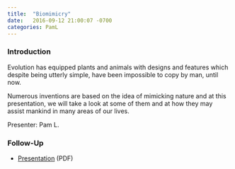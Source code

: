```yaml
---
title:  "Biomimicry"
date:   2016-09-12 21:00:07 -0700
categories: PamL
---
```


### Introduction

Evolution has equipped plants and animals with designs and features which despite being utterly simple, have been impossible to copy by man, until now.

Numerous inventions are based on the idea of mimicking nature and at this presentation, we will take a look at some of them and at how they may assist mankind in many areas of our lives.

Presenter: Pam L.

### Follow-Up

* [Presentation](/assets/present/2016/biomimicry.pdf) (PDF) 
